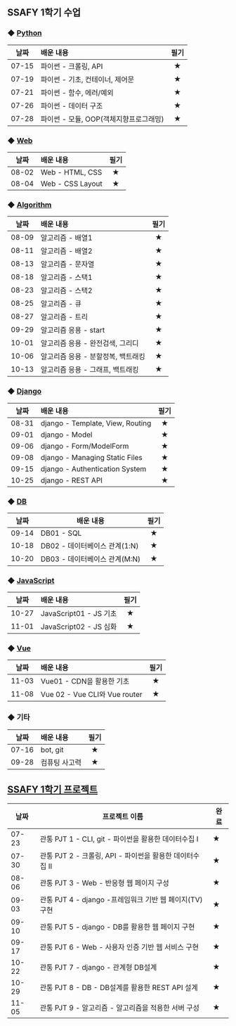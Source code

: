 ## SSAFY 1학기 수업

### ◆ [Python](https://github.com/sohee98/TIL/tree/master/%EB%82%A0%EC%A7%9C%EB%B3%84%20%ED%95%84%EA%B8%B0%20%EC%A0%95%EB%A6%AC/Python)

| 날짜  | 배운 내용                              | 필기 |
| :---: | :------------------------------------- | :--: |
| 07-15 | 파이썬 - 크롤링, API                   |  ★   |
| 07-19 | 파이썬 - 기초, 컨테이너, 제어문        |  ★   |
| 07-21 | 파이썬 - 함수, 에러/예외               |  ★   |
| 07-26 | 파이썬 - 데이터 구조                   |  ★   |
| 07-28 | 파이썬 - 모듈, OOP(객체지향프로그래밍) |  ★   |

### ◆ [Web](https://github.com/sohee98/TIL/tree/master/%EB%82%A0%EC%A7%9C%EB%B3%84%20%ED%95%84%EA%B8%B0%20%EC%A0%95%EB%A6%AC/Web)

| 날짜  | 배운 내용                              | 필기 |
| :---: | :------------------------------------- | :--: |
| 08-02 | Web - HTML, CSS                        |  ★   |
| 08-04 | Web - CSS Layout                       |  ★   |

### ◆ [Algorithm](https://github.com/sohee98/TIL/tree/master/%EB%82%A0%EC%A7%9C%EB%B3%84%20%ED%95%84%EA%B8%B0%20%EC%A0%95%EB%A6%AC/%EC%95%8C%EA%B3%A0%EB%A6%AC%EC%A6%98)

| 날짜  | 배운 내용                          | 필기 |
| :---: | :--------------------------------- | :--: |
| 08-09 | 알고리즘 - 배열1                   |  ★   |
| 08-11 | 알고리즘 - 배열2                   |  ★   |
| 08-13 | 알고리즘 - 문자열                  |  ★   |
| 08-18 | 알고리즘 - 스택1                   |  ★   |
| 08-23 | 알고리즘 - 스택2                   |  ★   |
| 08-25 | 알고리즘 - 큐                      |  ★   |
| 08-27 | 알고리즘 - 트리                    |  ★   |
| 09-29 | 알고리즘 응용 - start              |  ★   |
| 10-01 | 알고리즘 응용 - 완전검색, 그리디   |  ★   |
| 10-06 | 알고리즘 응용 - 분할정복, 백트래킹 |  ★   |
| 10-13 | 알고리즘 응용 - 그래프, 백트래킹   |  ★   |

### ◆ [Django](https://github.com/sohee98/TIL/tree/master/%EB%82%A0%EC%A7%9C%EB%B3%84%20%ED%95%84%EA%B8%B0%20%EC%A0%95%EB%A6%AC/Django)

| 날짜  | 배운 내용                        | 필기 |
| :---: | :------------------------------- | :--: |
| 08-31 | django - Template, View, Routing |  ★   |
| 09-01 | django - Model                   |  ★   |
| 09-06 | django - Form/ModelForm          |  ★   |
| 09-08 | django - Managing Static Files   |  ★   |
| 09-15 | django - Authentication System   |  ★   |
| 10-25 | django - REST API                |  ★   |

### ◆ [DB](https://github.com/sohee98/TIL/tree/master/%EB%82%A0%EC%A7%9C%EB%B3%84%20%ED%95%84%EA%B8%B0%20%EC%A0%95%EB%A6%AC/DB)

| 날짜  | 배운 내용                     | 필기 |
| :---: | ----------------------------- | :--: |
| 09-14 | DB01 - SQL                    |  ★   |
| 10-18 | DB02 - 데이터베이스 관계(1:N) |  ★   |
| 10-20 | DB03 - 데이터베이스 관계(M:N) |  ★   |

### ◆ [JavaScript](https://github.com/sohee98/TIL/tree/master/%EB%82%A0%EC%A7%9C%EB%B3%84%20%ED%95%84%EA%B8%B0%20%EC%A0%95%EB%A6%AC/JavaScript)

| 날짜  | 배운 내용              | 필기 |
| :---: | :--------------------- | :--: |
| 10-27 | JavaScript01 - JS 기초 |  ★   |
| 11-01 | JavaScript02 - JS 심화 |  ★   |

### ◆ [Vue](https://github.com/sohee98/TIL/tree/master/%EB%82%A0%EC%A7%9C%EB%B3%84%20%ED%95%84%EA%B8%B0%20%EC%A0%95%EB%A6%AC/Vue)

| 날짜  | 배운 내용                     | 필기 |
| :---: | :---------------------------- | :--: |
| 11-03 | Vue01 - CDN을 활용한 기초     |  ★   |
| 11-08 | Vue 02 - Vue CLI와 Vue router |  ★   |

### ◆ 기타

| 날짜  | 배운 내용     | 필기 |
| :---: | :------------ | :--: |
| 07-16 | bot, git      |  ★   |
| 09-28 | 컴퓨팅 사고력 |  ★   |



## [SSAFY 1학기 프로젝트](https://github.com/sohee98/TIL/tree/master/%EA%B4%80%ED%86%B5%20PJT)

| 날짜  | 프로젝트 이름                                            | 완료 |
| ----- | -------------------------------------------------------- | ---- |
| 07-23 | 관통 PJT 1 - CLI, git - 파이썬을 활용한 데이터수집 I     | ★    |
| 07-30 | 관통 PJT 2 - 크롤링, API - 파이썬을 활용한 데이터수집 II | ★    |
| 08-06 | 관통 PJT 3 - Web - 반응형 웹 페이지 구성                 | ★    |
| 09-03 | 관통 PJT 4 - django -프레임워크 기반 웹 페이지(TV) 구현  | ★    |
| 09-10 | 관통 PJT 5 - django - DB를 활용한 웹 페이지 구현         | ★    |
| 09-17 | 관통 PJT 6 - Web - 사용자 인증 기반 웹 서비스 구현       | ★    |
| 10-22 | 관통 PJT 7 - django - 관계형 DB설계                      | ★    |
| 10-29 | 관통 PJT 8 - DB - DB설계를 활용한 REST API 설계          | ★    |
| 11-05 | 관통 PJT 9 - 알고리즘 - 알고리즘을 적용한 서버 구성      | ★    |



